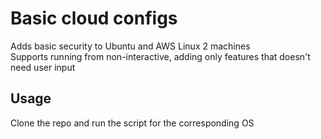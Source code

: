 # Basic cloud configs
Adds basic security to Ubuntu and AWS Linux 2 machines  
Supports running from non-interactive, adding only features that doesn't need user input  

## Usage
Clone the repo and run the script for the corresponding OS
